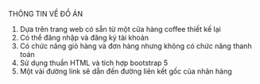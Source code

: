 THÔNG TIN VỀ ĐỒ ÁN
1. Dựa trên trang web có sẵn từ một cửa hàng coffee thiết kế lại
2. Có thể đăng nhập và đăng ký tài khoản
3. Có chức năng giỏ hàng và đơn hàng nhưng không có chức năng thanh toán
4. Sử dụng thuần HTML và tích hợp bootstrap 5
5. Một vài đường link sẽ dẫn đến đường liên kết gốc của nhãn hàng
   
